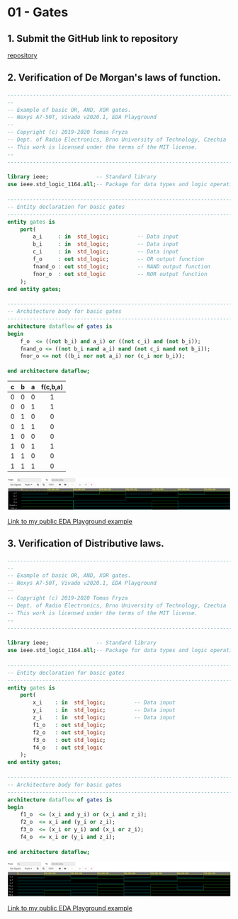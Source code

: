 # 01 - Gates
## 1. Submit the GitHub link to repository
[repository](https://github.com/barbora-simkova/Digital-electronics-1)
## 2. Verification of De Morgan's laws of function.

```vhdl 
------------------------------------------------------------------------
--
-- Example of basic OR, AND, XOR gates.
-- Nexys A7-50T, Vivado v2020.1, EDA Playground
--
-- Copyright (c) 2019-2020 Tomas Fryza
-- Dept. of Radio Electronics, Brno University of Technology, Czechia
-- This work is licensed under the terms of the MIT license.
--
------------------------------------------------------------------------

library ieee;               -- Standard library
use ieee.std_logic_1164.all;-- Package for data types and logic operations

------------------------------------------------------------------------
-- Entity declaration for basic gates
------------------------------------------------------------------------
entity gates is
    port(
        a_i     : in  std_logic;         -- Data input
        b_i     : in  std_logic;         -- Data input
        c_i     : in  std_logic;         -- Data input
        f_o  	: out std_logic;         -- OR output function
        fnand_o : out std_logic;         -- NAND output function
        fnor_o  : out std_logic          -- NOR output function
    );
end entity gates;

------------------------------------------------------------------------
-- Architecture body for basic gates
------------------------------------------------------------------------
architecture dataflow of gates is
begin
    f_o  <= ((not b_i) and a_i) or ((not c_i) and (not b_i));
    fnand_o <= ((not b_i nand a_i) nand (not c_i nand not b_i));
    fnor_o <= not ((b_i nor not a_i) nor (c_i nor b_i));

end architecture dataflow;
```

| **c** | **b** |**a** | **f(c,b,a)** |
| :-: | :-: | :-: | :-: |
| 0 | 0 | 0 | 1 |
| 0 | 0 | 1 | 1 |
| 0 | 1 | 0 | 0 |
| 0 | 1 | 1 | 0 |
| 1 | 0 | 0 | 0 |
| 1 | 0 | 1 | 1 |
| 1 | 1 | 0 | 0 |
| 1 | 1 | 1 | 0 |

![graf](Images/graf.png)


[Link to my public EDA Playground example](https://www.edaplayground.com/x/Z594)

## 3. Verification of Distributive laws.

```vhdl
------------------------------------------------------------------------
--
-- Example of basic OR, AND, XOR gates.
-- Nexys A7-50T, Vivado v2020.1, EDA Playground
--
-- Copyright (c) 2019-2020 Tomas Fryza
-- Dept. of Radio Electronics, Brno University of Technology, Czechia
-- This work is licensed under the terms of the MIT license.
--
------------------------------------------------------------------------

library ieee;               -- Standard library
use ieee.std_logic_1164.all;-- Package for data types and logic operations

------------------------------------------------------------------------
-- Entity declaration for basic gates
------------------------------------------------------------------------
entity gates is
    port(
        x_i    : in  std_logic;         -- Data input
        y_i    : in  std_logic;         -- Data input
        z_i    : in  std_logic;         -- Data input
        f1_o   : out std_logic;         
        f2_o   : out std_logic;         
        f3_o   : out std_logic;          
        f4_o   : out std_logic          
    );
end entity gates;

------------------------------------------------------------------------
-- Architecture body for basic gates
------------------------------------------------------------------------
architecture dataflow of gates is
begin
    f1_o  <= (x_i and y_i) or (x_i and z_i);
    f2_o  <= x_i and (y_i or z_i);
    f3_o  <= (x_i or y_i) and (x_i or z_i);
    f4_o  <= x_i or (y_i and z_i);

end architecture dataflow;
```

![graf2](Images/graf2.png)

[Link to my public EDA Playground example](https://www.edaplayground.com/x/B3N7)

